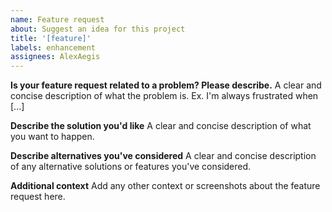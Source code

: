 ```yaml
---
name: Feature request
about: Suggest an idea for this project
title: '[feature]'
labels: enhancement
assignees: AlexAegis
---
```


**Is your feature request related to a problem? Please describe.**
A clear and concise description of what the problem is. Ex. I'm always
frustrated when [...]

**Describe the solution you'd like**
A clear and concise description of what you want to happen.

**Describe alternatives you've considered**
A clear and concise description of any alternative solutions or features
you've considered.

**Additional context**
Add any other context or screenshots about the feature request here.
